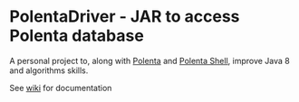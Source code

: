 # PolentaDriver - JAR to access Polenta database

<p>A personal project to, along with <a href="https://github.com/pmbr/polenta">Polenta</a> and <a href="https://github.com/pmbr/polentashell">Polenta Shell</a>, improve Java 8 and algorithms skills.</p>

See <a href="https://github.com/pmbr/polentadriver/wiki">wiki</a> for documentation
